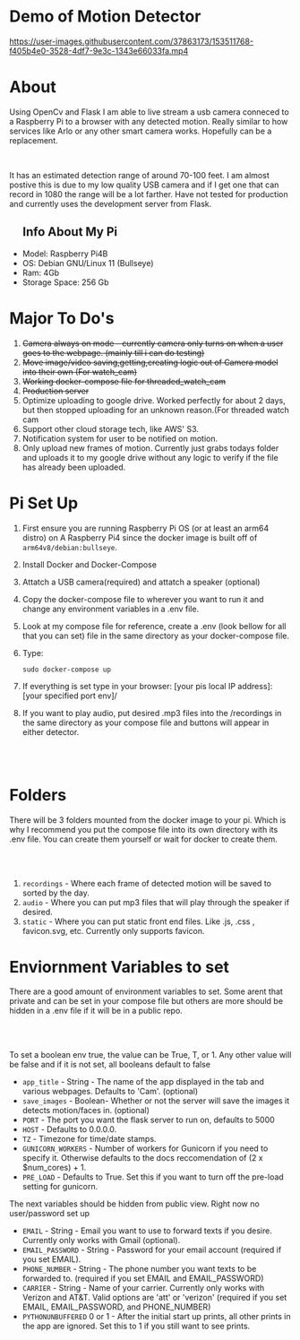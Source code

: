 # Demo of Motion Detector

https://user-images.githubusercontent.com/37863173/153511768-f405b4e0-3528-4df7-9e3c-1343e66033fa.mp4
# About
<p>
  Using OpenCv and Flask I am able to live stream a usb camera conneced to a Raspberry Pi to a browser with any detected motion. Really similar to how services like Arlo or any other smart camera works. Hopefully can be a replacement.
</p>

</br>

<p>It has an estimated detection range of around 70-100 feet. I am almost postive this is due to my low quality USB camera and if I get one that can record in 1080 the range will be a lot farther. Have not tested for production and currently uses the development server from Flask.</p>

<ul>
  <h2>Info About My Pi</h2>
  <li>Model: Raspberry Pi4B</li>
  <li>OS: Debian GNU/Linux 11 (Bullseye)</li>
  <li>Ram: 4Gb</l1>
  <li>Storage Space: 256 Gb</li>
</ul>

# Major To Do's
<ol>
  <li><strike>Camera always on mode - currently camera only turns on when a user goes to the webpage. (mainly till i can do testing) </strike></li>
  <li><strike>Move image/video saving,getting,creating logic out of Camera model into their own (For watch_cam)</strike></li>
  <li><strike>Working docker-compose file for threaded_watch_cam</strike></li>
  <li><strike>Production server</strike></li>
  <li>Optimize uploading to google drive. Worked perfectly for about 2 days, but then stopped uploading for an unknown reason.(For threaded watch cam</li>
  <li>Support other cloud storage tech, like AWS' S3.</li>
  <li>Notification system for user to be notified on motion.</li>

  <li>Only upload new frames of motion. Currently just grabs todays folder and uploads it to my google drive without any logic to verify if the file has already been uploaded.</li>
</ol>

# Pi Set Up
<ol>
  <li><p>First ensure you are running Raspberry Pi OS (or at least an arm64 distro) on A Raspberry Pi4 since the docker image is built off of  <code>arm64v8/debian:bullseye</code>.</p></li>
  <li><p>Install Docker and Docker-Compose</p></li>
  <li><p>Attatch a USB camera(required) and attatch a speaker (optional)</p></li>
  <li><p>Copy the docker-compose file to wherever you want to run it and change any environment variables in a .env file.</p></li>
  <li><p>Look at my compose file for reference, create a .env (look bellow for all that you can set) file in the same directory as your docker-compose file.</p></li>
  <li><p>Type: </p> <code>sudo docker-compose up </code></li>
  <li><p>If everything is set type in your browser: [your pis local IP address]:[your specified port env]/</p></li>
  <li><p>If you want to play audio, put desired .mp3 files into the /recordings in the same directory as your compose file and buttons will appear in either detector.</p></li>
</ol>
<br></br>

# Folders
<p>There will be 3 folders mounted from the docker image to your pi. Which is why I recommend you put the compose file into its own directory with its .env file. You can create them yourself or wait for docker to create them.</p>
<br></br>
<ol>
  <li><code>recordings</code> - Where each frame of detected motion will be saved to sorted by the day.</li>
  <li><code>audio</code> - Where you can put mp3 files that will play through the speaker if desired.</li>
  <li><code>static</code> - Where you can put static front end files. Like .js, .css , favicon.svg, etc. Currently only supports favicon.</li>
</ol>

# Enviornment Variables to set
<p>There are a good amount of environment variables to set. Some arent that private and can be set in your compose file but others are more should be hidden in a .env file if it will be in a public repo.</p>
<br></br>
<p>To set a boolean env true, the value can be True, T, or 1. Any other value will be false and if it is not set, all booleans default to false</p>
<ul>
  <li><code>app_title</code> - String - The name of the app displayed in the tab and various webpages. Defaults to 'Cam'. (optional)</li>
  <li><code>save_images</code> -  Boolean- Whether or not the server will save the images it detects motion/faces in. (optional)</li>
  <li><code>PORT</code> - The port you want the flask server to run on, defaults to 5000</li>
  <li><code>HOST</code> - Defaults to 0.0.0.0.  </li>
  <li><code>TZ</code> - Timezone for time/date stamps.  </li>
  <li><code>GUNICORN_WORKERS</code> - Number of workers for Gunicorn if you need to specify it. Otherwise defaults to the docs reccomendation of (2 x $num_cores) + 1.  </li>
  <li><code>PRE_LOAD</code> - Defaults to True. Set this if you want to turn off the pre-load setting for gunicorn.</li>
</ul>

<p>The next variables should be hidden from public view. Right now no user/password set up</p>
<ul>
  <li><code>EMAIL</code> - String - Email you want to use to forward texts if you desire. Currently only works with Gmail (optional).</li>
  <li><code>EMAIL_PASSWORD</code> - String - Password for your email account (required if you set EMAIL).</li>
  <li><code>PHONE_NUMBER</code> - String - The phone number you want texts to be forwarded to. (required if you set EMAIL and EMAIL_PASSWORD)</li>
  <li><code>CARRIER</code> - String - Name of your carrier. Currently only works with Verizon and AT&T. Valid options are 'att' or 'verizon' (required if you set EMAIL, EMAIL_PASSWORD, and PHONE_NUMBER)</li>
  <li><code>PYTHONUNBUFFERED</code> 0 or 1 - After the initial start up prints, all other prints in the app are ignored. Set this to 1 if you still want to see prints.</li>
</ul>
